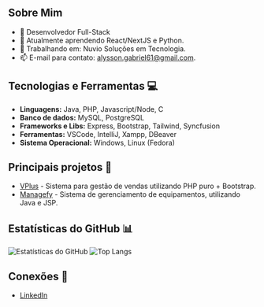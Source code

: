 ## Sobre Mim 
- 🚀 Desenvolvedor Full-Stack
- 🌱 Atualmente aprendendo React/NextJS e Python.
- 💼 Trabalhando em: Nuvio Soluções em Tecnologia.
- 📫 E-mail para contato: [alysson.gabriel61@gmail.com](alysson.gabriel61@gmail.com).

## Tecnologias e Ferramentas 💻
- **Linguagens:** Java, PHP, Javascript/Node, C
- **Banco de dados:** MySQL, PostgreSQL
- **Frameworks e Libs:** Express, Bootstrap, Tailwind, Syncfusion
- **Ferramentas:** VSCode, IntelliJ, Xampp, DBeaver
- **Sistema Operacional:** Windows, Linux (Fedora)

## Principais projetos 🚀
- [VPlus](https://github.com/alyssongab/vendaplus) - Sistema para gestão de vendas utilizando PHP puro + Bootstrap.
- [Managefy](https://github.com/alyssongab/managefy) - Sistema de gerenciamento de equipamentos, utilizando Java e JSP.

## Estatísticas do GitHub 📊
![Estatísticas do GitHub](https://github-readme-stats.vercel.app/api?username=alyssongab&show_icons=true&theme=dark)
![Top Langs](https://github-readme-stats.vercel.app/api/top-langs/?username=alyssongab&layout=compact&langs_count=8&theme=dark)

## Conexões 🛜
- [LinkedIn](https://linkedin.com/in/alyssongab)



